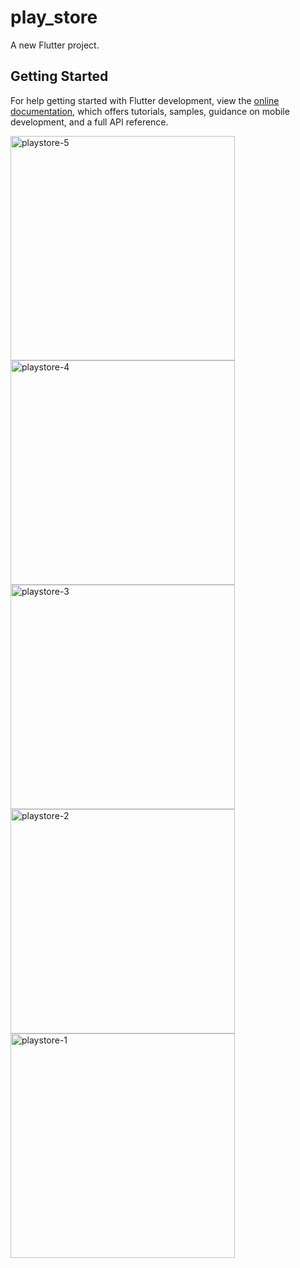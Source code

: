 # play_store

A new Flutter project.

## Getting Started


For help getting started with Flutter development, view the
[online documentation](https://docs.flutter.dev/), which offers tutorials,
samples, guidance on mobile development, and a full API reference.



<img width="359" alt="playstore-5" src="https://user-images.githubusercontent.com/121540071/226604363-1a135c1c-1798-43dc-a559-64610c0094f7.PNG">
<img width="359" alt="playstore-4" src="https://user-images.githubusercontent.com/121540071/226604367-49fbb155-0762-4649-bafc-b714cfe513f3.PNG">
<img width="359" alt="playstore-3" src="https://user-images.githubusercontent.com/121540071/226604369-1bfafff7-4976-4acd-84a1-b49b858d4ecf.PNG">
<img width="359" alt="playstore-2" src="https://user-images.githubusercontent.com/121540071/226604372-568c510b-cca7-4f94-a2ad-592c1bc78a99.PNG">
<img width="359" alt="playstore-1" src="https://user-images.githubusercontent.com/121540071/226604382-0d1bc494-8fc2-4e91-928b-2310aeeca557.PNG">
